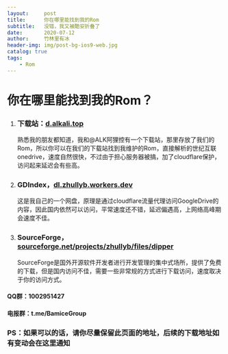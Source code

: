 ```yaml
---
layout:     post
title:      你在哪里能找到我的Rom
subtitle:   没错，我又被酷安折叠了
date:       2020-07-12
author:     竹林里有冰
header-img: img/post-bg-ios9-web.jpg
catalog: true
tags:
    - Rom
---
```


# 你在哪里能找到我的Rom？

1. ### 下载站：[d.alkali.top](https://d.alkali.top/#/6/main/Xiaomi-Mi8-ROM)

   熟悉我的朋友都知道，我和@ALK阿狸控有一个下载站，那里存放了我们的Rom，所以你可以在我们的下载站找到我维护的Rom，直接解析的世纪互联onedrive，速度自然很快，不过由于担心服务器被搞，加了cloudflare保护，访问起来延迟会有些高。

2. ### GDIndex，[dl.zhullyb.workers.dev](https://dl.zhullyb.workers.dev/)

   这是我自己的一个网盘，原理是通过cloudflare流量代理访问GoogleDrive的内容，因此国内依然可以访问，平常速度还不错，延迟偏遇高，上网络高峰期会速度不佳。

3. ### SourceForge，[sourceforge.net/projects/zhullyb/files/dipper](https://sourceforge.net/projects/zhullyb/files/)

   SourceForge是国外开源软件开发者进行开发管理的集中式场所，提供了免费的下载，但是国内访问不佳，需要一些非常规的方式进行下载访问，速度取决于你的访问方式。

#### QQ群：1002951427

#### 电报群：t.me/BamiceGroup

### PS：如果可以的话，请你尽量保留此页面的地址，后续的下载地址如有变动会在这里通知
